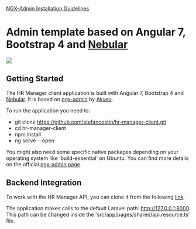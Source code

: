 [NGX-Admin Installation Guidelines](https://akveo.github.io/ngx-admin/docs/getting-started/installation-guidelines#install-ngxadmin)

# Admin template based on Angular 7, Bootstrap 4 and <a href="https://github.com/akveo/nebular">Nebular</a>
<img src="https://i.imgur.com/8pXoMN4.jpg"/>

## Getting Started

The HR Manager client application is built with Angular 7, Bootstrap 4 and [Nebular](https://github.com/akveo/nebular). It is based on [ngx-admin](https://akveo.com/ngx-admin/pages/dashboard) by [Akveo](http://akveo.com/).

To run the application you need to:
- git clone https://github.com/stefancostin/hr-manager-client.git
- cd hr-manager-client
- npm install
- ng serve --open

You might also need some specific native packages depending on your operating system like 'build-essential' on Ubuntu. You can find more details on the official [ngx-admin page](https://akveo.github.io/ngx-admin/docs/getting-started/installation-guidelines#install-tools).

## Backend Integration

To work with the HR Manager API, you can clone it from the following [link](https://github.com/stefancostin/hr-manager-api).

The application makes calls to the default Laravel path: http://127.0.0.1:8000. This path can be changed inside the 'src/app/pages/shared/api.resource.ts' file.


